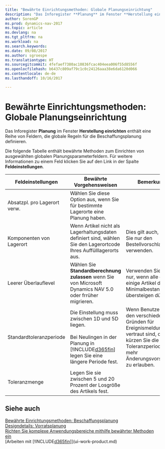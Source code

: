 ```yaml
---
title: "Bewährte Einrichtungsmethoden: Globale Planungseinrichtung"
description: "Das Inforegister **Planung** im Fenster **Herstellung einrichten** enthält eine Reihe von Feldern, die globale Regeln für die Beschaffungsplanung definieren."
author: SorenGP
ms.prod: dynamics-nav-2017
ms.topic: article
ms.devlang: na
ms.tgt_pltfrm: na
ms.workload: na
ms.search.keywords: 
ms.date: 09/08/2017
ms.author: sgroespe
ms.translationtype: HT
ms.sourcegitcommit: 4fefaef7380ac10836fcac404eea006f55d8556f
ms.openlocfilehash: b6437c809af79c1c0c24126aaa38e6da6120d066
ms.contentlocale: de-de
ms.lasthandoff: 10/16/2017

---
```

# <a name="setup-best-practices-global-planning-setup"></a>Bewährte Einrichtungsmethoden: Globale Planungseinrichtung
Das Inforegister **Planung** im Fenster **Herstellung einrichten** enthält eine Reihe von Feldern, die globale Regeln für die Beschaffungsplanung definieren.  

 Die folgende Tabelle enthält bewährte Methoden zum Einrichten von ausgewählten globalen Planungsparameterfeldern. Für weitere Informationen zu einem Feld klicken Sie auf den Link in der Spalte **Feldeinstellungen**.  

|Feldeinstellungen|Bewährte Vorgehensweisen|Bemerkung|  
|-----------------|-------------------|-------------|  
|Absatzpl. pro Lagerort verw.|Wählen Sie diese Option aus, wenn Sie für bestimmte Lagerorte eine Planung haben.||  
|Komponenten von Lagerort|Wenn Artikel nicht als Lagerhaltungsdaten definiert sind, wählen Sie den Lagerortcode Ihres Auffülllagerorts aus.|Dies gilt auch, wenn Sie nur den Bestellvorschlag verwenden.|  
|Leerer Überlauflevel|Wählen Sie **Standardberechnung zulassen** wenn Sie von Microsoft Dynamics NAV 5.0 oder frrüher migrieren.|Verwenden Sie dies nur, wenn alle oder einige Artikel den Minimalbestand übersteigen dürfen.|  
|Standardtoleranzperiode|Die Einstellung muss zwischen 1D und 5D liegen.<br /><br /> Bei Neulingen in der Planung in [!INCLUDE[d365fin](includes/d365fin_md.md)] legen Sie eine längere Periode fest.|Wenn Benutzer mit den verschiedenen Gründen für Ereignismeldungen vertraut sind, dann kürzen Sie die Toleranzperiode, um mehr Änderungsvorschläge zu erlauben.|  
|Toleranzmenge|Legen Sie sie zwischen 5 und 20 Prozent der Losgröße des Artikels fest.||  

## <a name="see-also"></a>Siehe auch  
 [Bewährte Einrichtungsmethoden: Beschaffungsplanung](setup-best-practices-supply-planning.md)   
 [Designdetails: Vorratsplanung](design-details-supply-planning.md)   
 [Richten Sie komplexe Anwendungsbereiche mithilfe bewährter Methoden ein](set-up-complex-application-areas-using-best-practices.md)  
 [Arbeiten mit [!INCLUDE[d365fin](includes/d365fin_md.md)]](ui-work-product.md)

